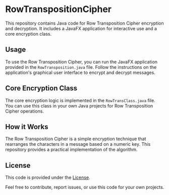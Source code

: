 # RowTranspositionCipher

This repository contains Java code for Row Transposition Cipher encryption and decryption. It includes a JavaFX application for interactive use and a core encryption class.

## Usage

To use the Row Transposition Cipher, you can run the JavaFX application provided in the `RowTransposition.java` file. Follow the instructions on the application's graphical user interface to encrypt and decrypt messages.

## Core Encryption Class

The core encryption logic is implemented in the `RowTransClass.java` file. You can use this class in your own Java projects for Row Transposition Cipher operations.

## How it Works

The Row Transposition Cipher is a simple encryption technique that rearranges the characters in a message based on a numeric key. This repository provides a practical implementation of the algorithm.

## License

This code is provided under the [License](LICENSE).

Feel free to contribute, report issues, or use this code for your own projects.
